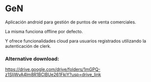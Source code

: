 # GeN

Aplicación android para gestión de puntos de venta comerciales.

La misma funciona offline por defecto.

Y ofrece funcionalidades cloud para usuarios registrados utilizando la autenticación de clerk.

### Alternative download:
https://drive.google.com/drive/folders/1mGPQ-z1SIjWvA4lm8R1BClBUe261FkiY?usp=drive_link
